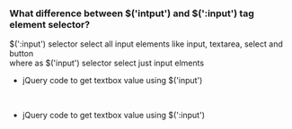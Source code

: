 ### What difference between $('intput') and $(':input') tag element selector?
$(':input') selector select all input elements like input, textarea, select and button </br>
where as $('input') selector select just input elments 
- jQuery code to get textbox value using $('input')
<script></br>
$(document).ready(function(){</br>
$('input').each(function () {</br>
   alert($(this).val())</br>
  })</br>
})</br>
</script></br>
- jQuery code to get textbox value using $(':input')
<script></br>
$(document).ready(function(){</br>
$(':input').each(function () {</br>
   alert($(this).val())</br>
  })</br>
})</br>
</script></br>
